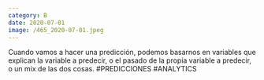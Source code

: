 ```yaml
--- 
category: B 
date: 2020-07-01 
image: /465_2020-07-01.jpeg 
--- 
```


Cuando vamos a hacer una predicción, podemos basarnos en variables que explican la variable a predecir, o el pasado de la propia variable a predecir, o un mix de las dos cosas. #PREDICCIONES #ANALYTICS